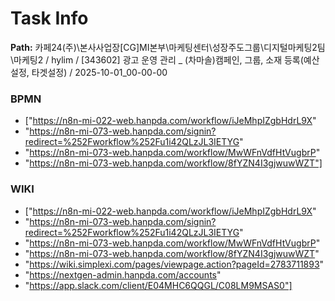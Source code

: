 # Task Info

**Path:** 카페24(주)\본사사업장\[CG]MI본부\마케팅센터\성장주도그룹\디지털마케팅2팀\마케팅2 / hylim / [343602] 광고 운영 관리 _ (차마솔)캠페인, 그룹, 소재 등록(예산설정, 타겟설정) / 2025-10-01_00-00-00

### BPMN
- ["https://n8n-mi-022-web.hanpda.com/workflow/iJeMhpIZgbHdrL9X"
- "https://n8n-mi-073-web.hanpda.com/signin?redirect=%252Fworkflow%252Fu1i42QLzJL3IETYG"
- "https://n8n-mi-073-web.hanpda.com/workflow/MwWFnVdfHtVugbrP"
- "https://n8n-mi-073-web.hanpda.com/workflow/8fYZN4I3gjwuwWZT"]

### WIKI
- ["https://n8n-mi-022-web.hanpda.com/workflow/iJeMhpIZgbHdrL9X"
- "https://n8n-mi-073-web.hanpda.com/signin?redirect=%252Fworkflow%252Fu1i42QLzJL3IETYG"
- "https://n8n-mi-073-web.hanpda.com/workflow/MwWFnVdfHtVugbrP"
- "https://n8n-mi-073-web.hanpda.com/workflow/8fYZN4I3gjwuwWZT"
- "https://wiki.simplexi.com/pages/viewpage.action?pageId=2783711893"
- "https://nextgen-admin.hanpda.com/accounts"
- "https://app.slack.com/client/E04MHC6QQGL/C08LM9MSAS0"]


